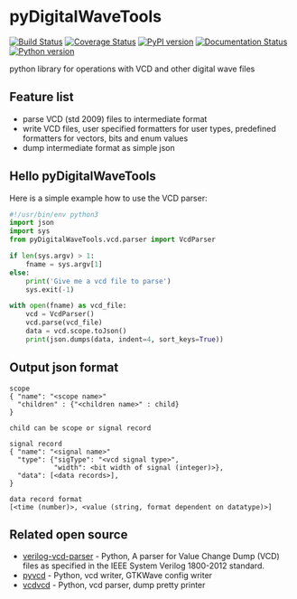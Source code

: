 # pyDigitalWaveTools

[![Build Status](https://travis-ci.org/Nic30/pyDigitalWaveTools.svg?branch=master)](https://travis-ci.org/Nic30/pyDigitalWaveTools)
[![Coverage Status](https://coveralls.io/repos/github/Nic30/pyDigitalWaveTools/badge.svg?branch=master)](https://coveralls.io/github/Nic30/pyDigitalWaveTools?branch=master)
[![PyPI version](https://badge.fury.io/py/pyDigitalWaveTools.svg)](http://badge.fury.io/py/pyDigitalWaveTools) 
[![Documentation Status](https://readthedocs.org/projects/pyDigitalWaveTools/badge/?version=latest)](http://pyDigitalWaveTools.readthedocs.io/en/latest/?badge=latest)
[![Python version](https://img.shields.io/pypi/pyversions/pyDigitalWaveTools.svg)](https://img.shields.io/pypi/pyversions/pyDigitalWaveTools.svg)

python library for operations with VCD and other digital wave files

## Feature list
* parse VCD (std 2009) files to intermediate format
* write VCD files, user specified formatters for user types, predefined formatters for vectors, bits and enum values
* dump intermediate format as simple json

## Hello pyDigitalWaveTools

Here is a simple example how to use the VCD parser:

```python
#!/usr/bin/env python3
import json
import sys
from pyDigitalWaveTools.vcd.parser import VcdParser

if len(sys.argv) > 1:
    fname = sys.argv[1]
else:
    print('Give me a vcd file to parse')
    sys.exit(-1)

with open(fname) as vcd_file:
    vcd = VcdParser()
    vcd.parse(vcd_file)
    data = vcd.scope.toJson()
    print(json.dumps(data, indent=4, sort_keys=True))
```


## Output json format
```
scope
{ "name": "<scope name>"
  "children" : {"<children name>" : child}
}

child can be scope or signal record

signal record 
{ "name": "<signal name>"
  "type": {"sigType": "<vcd signal type>",
           "width": <bit width of signal (integer)>},
  "data": [<data records>],
}

data record format
[<time (number)>, <value (string, format dependent on datatype)>]
```


## Related open source

* [verilog-vcd-parser](https://github.com/ben-marshall/verilog-vcd-parser) - Python, A parser for Value Change Dump (VCD) files as specified in the IEEE System Verilog 1800-2012 standard.
* [pyvcd](https://github.com/SanDisk-Open-Source/pyvcd) - Python, vcd writer, GTKWave config writer
* [vcdvcd](https://github.com/cirosantilli/vcdvcd) - Python, vcd parser, dump pretty printer

